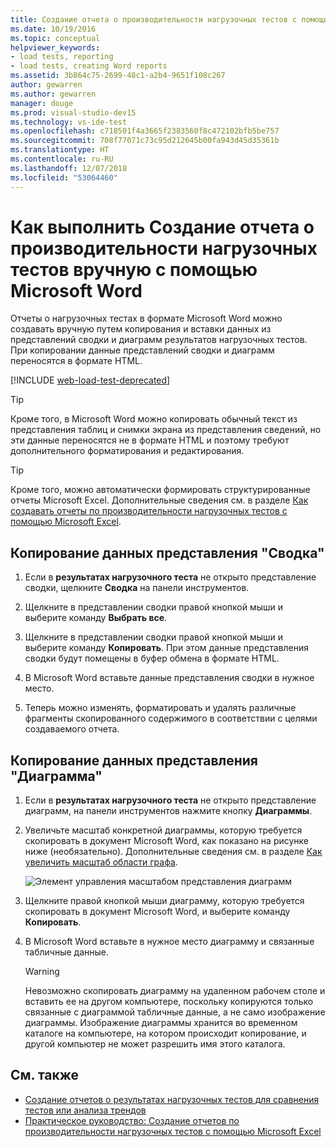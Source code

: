 ```yaml
---
title: Создание отчета о производительности нагрузочных тестов с помощью Microsoft Word
ms.date: 10/19/2016
ms.topic: conceptual
helpviewer_keywords:
- load tests, reporting
- load tests, creating Word reports
ms.assetid: 3b864c75-2699-48c1-a2b4-9651f108c267
author: gewarren
ms.author: gewarren
manager: douge
ms.prod: visual-studio-dev15
ms.technology: vs-ide-test
ms.openlocfilehash: c718501f4a3665f2383560f8c472102bfb5be757
ms.sourcegitcommit: 708f77071c73c95d212645b00fa943d45d35361b
ms.translationtype: HT
ms.contentlocale: ru-RU
ms.lasthandoff: 12/07/2018
ms.locfileid: "53064460"
---
```

# <a name="how-to-manually-create-a-load-test-performance-report-using-microsoft-word"></a>Как выполнить Создание отчета о производительности нагрузочных тестов вручную с помощью Microsoft Word

Отчеты о нагрузочных тестах в формате Microsoft Word можно создавать вручную путем копирования и вставки данных из представлений сводки и диаграмм результатов нагрузочных тестов. При копировании данные представлений сводки и диаграмм переносятся в формате HTML.

[!INCLUDE [web-load-test-deprecated](includes/web-load-test-deprecated.md)]

> [!TIP]
> Кроме того, в Microsoft Word можно копировать обычный текст из представления таблиц и снимки экрана из представления сведений, но эти данные переносятся не в формате HTML и поэтому требуют дополнительного форматирования и редактирования.

> [!TIP]
> Кроме того, можно автоматически формировать структурированные отчеты Microsoft Excel. Дополнительные сведения см. в разделе [Как создавать отчеты по производительности нагрузочных тестов с помощью Microsoft Excel](../test/how-to-create-load-test-performance-reports-using-microsoft-excel.md).

## <a name="copy-summary-view-data"></a>Копирование данных представления "Сводка"

1.  Если в **результатах нагрузочного теста** не открыто представление сводки, щелкните **Сводка** на панели инструментов.

2.  Щелкните в представлении сводки правой кнопкой мыши и выберите команду **Выбрать все**.

3.  Щелкните в представлении сводки правой кнопкой мыши и выберите команду **Копировать**. При этом данные представления сводки будут помещены в буфер обмена в формате HTML.

4.  В Microsoft Word вставьте данные представления сводки в нужное место.

5.  Теперь можно изменять, форматировать и удалять различные фрагменты скопированного содержимого в соответствии с целями создаваемого отчета.

## <a name="copy-graph-view-data"></a>Копирование данных представления "Диаграмма"

1.  Если в **результатах нагрузочного теста** не открыто представление диаграмм, на панели инструментов нажмите кнопку **Диаграммы**.

2.  Увеличьте масштаб конкретной диаграммы, которую требуется скопировать в документ Microsoft Word, как показано на рисунке ниже (необязательно). Дополнительные сведения см. в разделе [Как увеличить масштаб области графа](../test/how-to-zoom-in-on-a-region-of-the-graph-in-load-test-results.md).

     ![Элемент управления масштабом представления диаграмм](../test/media/ltest_zoomcontrol.png)

3.  Щелкните правой кнопкой мыши диаграмму, которую требуется скопировать в документ Microsoft Word, и выберите команду **Копировать**.

4.  В Microsoft Word вставьте в нужное место диаграмму и связанные табличные данные.

    > [!WARNING]
    > Невозможно скопировать диаграмму на удаленном рабочем столе и вставить ее на другом компьютере, поскольку копируются только связанные с диаграммой табличные данные, а не само изображение диаграммы. Изображение диаграммы хранится во временном каталоге на компьютере, на котором происходит копирование, и другой компьютер не может разрешить имя этого каталога.

## <a name="see-also"></a>См. также

- [Создание отчетов о результатах нагрузочных тестов для сравнения тестов или анализа трендов](../test/compare-load-test-results.md)
- [Практическое руководство: Создание отчетов по производительности нагрузочных тестов с помощью Microsoft Excel](../test/how-to-create-load-test-performance-reports-using-microsoft-excel.md)